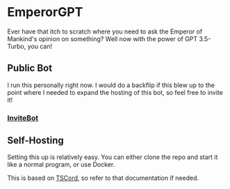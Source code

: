 # EmperorGPT
Ever have that itch to scratch where you need to ask the Emperor of Mankind's opinion on something?
Well now with the power of GPT 3.5-Turbo, you can!

## Public Bot
I run this personally right now. I would do a backflip if this blew up to the point
where I needed to expand the hosting of this bot, so feel free to invite it!

### [InviteBot](https://discord.com/api/oauth2/authorize?client_id=1142656425118683307&permissions=277025737792&scope=bot%20applications.commands)

## Self-Hosting
Setting this up is relatively easy. You can either clone the repo and start it like a normal program, or use Docker.

This is based on [TSCord](https://github.com/barthofu/tscord), so refer to that documentation if needed.